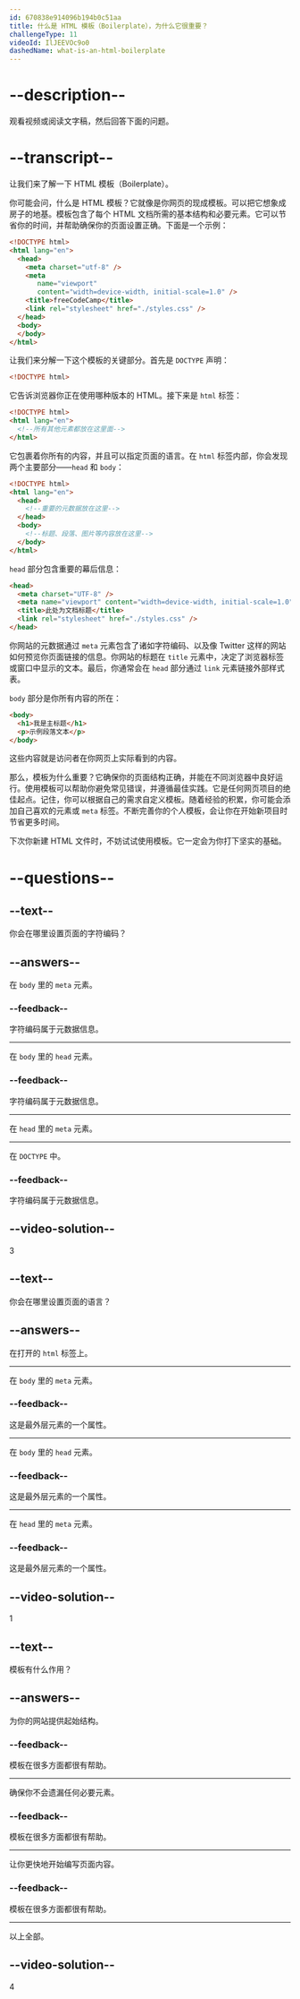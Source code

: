```yaml
---
id: 670838e914096b194b0c51aa
title: 什么是 HTML 模板（Boilerplate），为什么它很重要？
challengeType: 11
videoId: IlJEEVOc9o0
dashedName: what-is-an-html-boilerplate
---
```


# --description--

观看视频或阅读文字稿，然后回答下面的问题。

# --transcript--

让我们来了解一下 HTML 模板（Boilerplate）。

你可能会问，什么是 HTML 模板？它就像是你网页的现成模板。可以把它想象成房子的地基。模板包含了每个 HTML 文档所需的基本结构和必要元素。它可以节省你的时间，并帮助确保你的页面设置正确。下面是一个示例：

```html
<!DOCTYPE html>
<html lang="en">
  <head>
    <meta charset="utf-8" />
    <meta
       name="viewport"
       content="width=device-width, initial-scale=1.0" />
    <title>freeCodeCamp</title>
    <link rel="stylesheet" href="./styles.css" />
  </head>
  <body>
  </body>
</html>
```

让我们来分解一下这个模板的关键部分。首先是 `DOCTYPE` 声明：

```html
<!DOCTYPE html>
```

它告诉浏览器你正在使用哪种版本的 HTML。接下来是 `html` 标签：

```html
<!DOCTYPE html>
<html lang="en">
  <!--所有其他元素都放在这里面-->
</html>
```

它包裹着你所有的内容，并且可以指定页面的语言。在 `html` 标签内部，你会发现两个主要部分——`head` 和 `body`：

```html
<!DOCTYPE html>
<html lang="en">
  <head>
    <!--重要的元数据放在这里-->
  </head>
  <body>
    <!--标题、段落、图片等内容放在这里-->
  </body>
</html>
```

`head` 部分包含重要的幕后信息：

```html
<head>
  <meta charset="UTF-8" />
  <meta name="viewport" content="width=device-width, initial-scale=1.0" />
  <title>此处为文档标题</title>
  <link rel="stylesheet" href="./styles.css" />
</head>
```

你网站的元数据通过 `meta` 元素包含了诸如字符编码、以及像 Twitter 这样的网站如何预览你页面链接的信息。你网站的标题在 `title` 元素中，决定了浏览器标签或窗口中显示的文本。最后，你通常会在 `head` 部分通过 `link` 元素链接外部样式表。

`body` 部分是你所有内容的所在：

```html
<body>
  <h1>我是主标题</h1>
  <p>示例段落文本</p>
</body>
```

这些内容就是访问者在你网页上实际看到的内容。

那么，模板为什么重要？它确保你的页面结构正确，并能在不同浏览器中良好运行。使用模板可以帮助你避免常见错误，并遵循最佳实践。它是任何网页项目的绝佳起点。记住，你可以根据自己的需求自定义模板。随着经验的积累，你可能会添加自己喜欢的元素或 `meta` 标签。不断完善你的个人模板，会让你在开始新项目时节省更多时间。

下次你新建 HTML 文件时，不妨试试使用模板。它一定会为你打下坚实的基础。

# --questions--

## --text--

你会在哪里设置页面的字符编码？

## --answers--

在 `body` 里的 `meta` 元素。

### --feedback--

字符编码属于元数据信息。

---

在 `body` 里的 `head` 元素。

### --feedback--

字符编码属于元数据信息。

---

在 `head` 里的 `meta` 元素。

---

在 `DOCTYPE` 中。

### --feedback--

字符编码属于元数据信息。

## --video-solution--

3

## --text--

你会在哪里设置页面的语言？

## --answers--

在打开的 `html` 标签上。

---

在 `body` 里的 `meta` 元素。

### --feedback--

这是最外层元素的一个属性。

---

在 `body` 里的 `head` 元素。

### --feedback--

这是最外层元素的一个属性。

---

在 `head` 里的 `meta` 元素。

### --feedback--

这是最外层元素的一个属性。

## --video-solution--

1

## --text--

模板有什么作用？

## --answers--

为你的网站提供起始结构。

### --feedback--

模板在很多方面都很有帮助。

---

确保你不会遗漏任何必要元素。

### --feedback--

模板在很多方面都很有帮助。

---

让你更快地开始编写页面内容。

### --feedback--

模板在很多方面都很有帮助。

---

以上全部。

## --video-solution--

4

